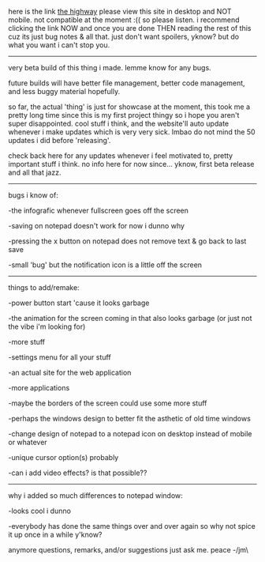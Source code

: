 here is the link [the highway](https://toast-mh-m.github.io/)
please view this site in desktop and NOT mobile.
not compatible at the moment :((
so please listen.
i recommend clicking the link NOW and once you are done THEN reading the rest of this cuz its just bug notes & all that.
just don't want spoilers, yknow?
but do what you want i can't stop you.

------------------------------------------------------------------------------------

very beta build of this thing i made.
lemme know for any bugs.

future builds will have better file management, better code management, and less buggy material hopefully.

so far, the actual 'thing' is just for showcase at the moment, this took me a pretty long time since this is my first project thingy so i hope you aren't super disappointed. 
cool stuff i think, and the website'll auto update whenever i make updates which is very very sick. lmbao do not mind the 50 updates i did before 'releasing'.

check back here for any updates whenever i feel motivated to, pretty important stuff i think. no info here for now since... yknow, first beta release and all that jazz.

------------------------------------------------------------------------------------

bugs i know of:

-the infografic whenever fullscreen goes off the screen

-saving on notepad doesn't work for now i dunno why

-pressing the x button on notepad does not remove text & go back to last save

-small 'bug' but the notification icon is a little off the screen

------------------------------------------------------------------------------------

things to add/remake:

-power button start 'cause it looks garbage

-the animation for the screen coming in that also looks garbage (or just not the vibe i'm looking for)

-more stuff

-settings menu for all your stuff

-an actual site for the web application

-more applications

-maybe the borders of the screen could use some more stuff

-perhaps the windows design to better fit the asthetic of old time windows

-change design of notepad to a notepad icon on desktop instead of mobile or whatever

-unique cursor option(s) probably

-can i add video effects? is that possible??

------------------------------------------------------------------------------------

why i added so much differences to notepad window:

-looks cool i dunno

-everybody has done the same things over and over again so why not spice it up once in a while y'know?

anymore questions, remarks, and/or suggestions just ask me.
peace
-/jm\
